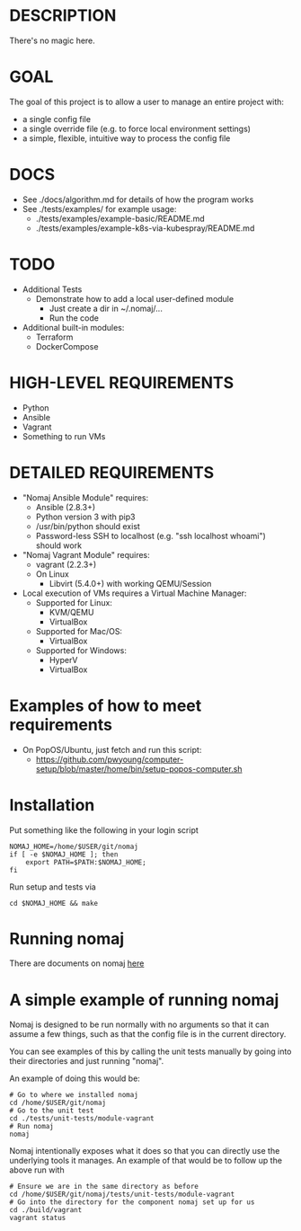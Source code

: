 # DESCRIPTION
There's no magic here.

# GOAL
The goal of this project is to allow a user to manage an entire project with:
- a single config file
- a single override file (e.g. to force local environment settings)
- a simple, flexible, intuitive way to process the config file

# DOCS
- See ./docs/algorithm.md for details of how the program works
- See ./tests/examples/ for example usage:
  - ./tests/examples/example-basic/README.md
  - ./tests/examples/example-k8s-via-kubespray/README.md

# TODO
- Additional Tests
  - Demonstrate how to add a local user-defined module
    - Just create a dir in ~/.nomaj/...
    - Run the code
- Additional built-in modules:
  - Terraform
  - DockerCompose

# HIGH-LEVEL REQUIREMENTS
- Python
- Ansible
- Vagrant
- Something to run VMs

# DETAILED REQUIREMENTS
- "Nomaj Ansible Module" requires:
  - Ansible (2.8.3+)
  - Python version 3 with pip3
  - /usr/bin/python should exist
  - Password-less SSH to localhost (e.g. "ssh localhost whoami") should work
- "Nomaj Vagrant Module" requires:
  - vagrant (2.2.3+)
  - On Linux
    - Libvirt (5.4.0+) with working QEMU/Session
- Local execution of VMs requires a Virtual Machine Manager:
  - Supported for Linux:
    - KVM/QEMU
    - VirtualBox
  - Supported for Mac/OS:
    - VirtualBox
  - Supported for Windows:
    - HyperV
    - VirtualBox

# Examples of how to meet requirements
- On PopOS/Ubuntu, just fetch and run this script:
    - https://github.com/pwyoung/computer-setup/blob/master/home/bin/setup-popos-computer.sh

# Installation
Put something like the following in your login script
```
NOMAJ_HOME=/home/$USER/git/nomaj
if [ -e $NOMAJ_HOME ]; then
    export PATH=$PATH:$NOMAJ_HOME;
fi
```
Run setup and tests via
```
cd $NOMAJ_HOME && make
``` 

# Running nomaj
There are documents on nomaj [here](../docs/) 

# A simple example of running nomaj
Nomaj is designed to be run normally with no arguments so that it can assume a few things, such as that the config file is in the current directory.

You can see examples of this by calling the unit tests manually by going into their directories and just running "nomaj". 

An example of doing this would be:

```
# Go to where we installed nomaj
cd /home/$USER/git/nomaj
# Go to the unit test
cd ./tests/unit-tests/module-vagrant
# Run nomaj
nomaj
```

Nomaj intentionally exposes what it does so that you can directly use the underlying tools it manages. An example of that would be to follow up the above run with
```
# Ensure we are in the same directory as before
cd /home/$USER/git/nomaj/tests/unit-tests/module-vagrant
# Go into the directory for the component nomaj set up for us
cd ./build/vagrant
vagrant status
```

